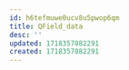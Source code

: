 ```yaml
---
id: h6tefmuwe0ucv8u5pwop6qm
title: QField_data
desc: ''
updated: 1718357882291
created: 1718357882291
---
```

